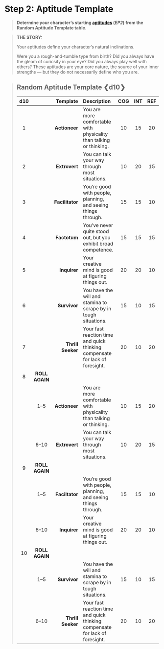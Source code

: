 # Step 2: Aptitude Template

<div class="no-margin">
<blockquote class="header-bg">

**Determine your character’s starting [aptitudes](../../../04/01-character-stats.md#aptitudes) (_EP2_) from the Random Aptitude Template table.**

</blockquote>

<blockquote>

**THE STORY:**

Your aptitudes define your character’s natural inclinations.

Were you a rough-and-tumble type from birth? Did you always have the gleam of curiosity in your eye? Did you always play well with others? These aptitudes are your core nature, the source of your inner strengths — but they do not necessarily define who you are.

</blockquote>
</div>

<blockquote class=table>

## Random Aptitude Template ❮d10❯

<div class="tnw1 tnw2">

<!--sort-->

| d10<!--sort-fixed--> |         <!--sort-fixed-->          | Template<!--sort-by--> | Description                                                                  |  COG  |  INT  |  REF  |  SAV  |  SOM  |  WIL  |
| :------------------: | :--------------------------------: | ---------------------: | :--------------------------------------------------------------------------- | :---: | :---: | :---: | :---: | :---: | :---: |
|          1           |                                    |          **Actioneer** | You are more comfortable with physicality than talking or thinking.          |  10   |  15   |  20   |  10   |  20   |  15   |
|          2           |                                    |          **Extrovert** | You can talk your way through most situations.                               |  10   |  20   |  15   |  20   |  15   |  10   |
|          3           |                                    |        **Facilitator** | You’re good with people, planning, and seeing things through.                |  15   |  15   |  10   |  20   |  10   |  20   |
|          4           |                                    |           **Factotum** | You’ve never quite stood out, but you exhibit broad competence.              |  15   |  15   |  15   |  15   |  15   |  15   |
|          5           |                                    |           **Inquirer** | Your creative mind is good at figuring things out.                           |  20   |  20   |  10   |  15   |  10   |  15   |
|          6           |                                    |           **Survivor** | You have the will and stamina to scrape by in tough situations.              |  15   |  10   |  15   |  10   |  20   |  20   |
|          7           |                                    |      **Thrill Seeker** | Your fast reaction time and quick thinking compensate for lack of foresight. |  20   |  10   |  20   |  15   |  15   |  10   |
|          8           | <!--sort-fixed-->**ROLL<br>AGAIN** |                        | <!--sort-restart-->                                                          |       |       |       |       |       |       |
|                      |                1–5                 |          **Actioneer** | You are more comfortable with physicality than talking or thinking.          |  10   |  15   |  20   |  10   |  20   |  15   |
|                      |                6–10                |          **Extrovert** | You can talk your way through most situations.                               |  10   |  20   |  15   |  20   |  15   |  10   |
|          9           | <!--sort-fixed-->**ROLL<br>AGAIN** |                        |                                                                              |       |       |       |       |       |       |
|                      |                1–5                 |         **Faciltator** | You’re good with people, planning, and seeing things through.                |  15   |  15   |  10   |  20   |  10   |  20   |
|                      |                6–10                |           **Inquirer** | Your creative mind is good at figuring things out.                           |  20   |  20   |  10   |  15   |  10   |  15   |
|          10          | <!--sort-fixed-->**ROLL<br>AGAIN** |                        |                                                                              |       |       |       |       |       |       |
|                      |                1–5                 |           **Survivor** | You have the will and stamina to scrape by in tough situations.              |  15   |  10   |  15   |  10   |  20   |  20   |
|                      |                6–10                |      **Thrill Seeker** | Your fast reaction time and quick thinking compensate for lack of foresight. |  20   |  10   |  20   |  15   |  15   |  10   |

</div>

</blockquote>
